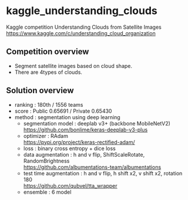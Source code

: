 # kaggle_understanding_clouds
Kaggle competition Understanding Clouds from Satellite Images
https://www.kaggle.com/c/understanding_cloud_organization

## Competition overview
- Segment satellite images based on cloud shape.
- There are 4types of clouds.

## Solution overview
- ranking : 180th / 1556 teams
- score : Public 0.65691 / Private 0.65430
- method : segmentation using deep learning
  - segmentation model : deeplab v3+ (backbone MobileNetV2)<br>
  https://github.com/bonlime/keras-deeplab-v3-plus
  - optimizer : RAdam<br>
  https://pypi.org/project/keras-rectified-adam/
  - loss : binary cross entropy + dice loss
  - data augmentation : h and v flip, ShiftScaleRotate, RandomBrightness<br>
  https://github.com/albumentations-team/albumentations
  - test time augmentation : h and v flip, h shift x2, v shift x2, rotation 180<br>
  https://github.com/qubvel/tta_wrapper
  - ensemble : 6 model
